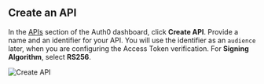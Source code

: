 ## Create an API

In the [APIs](${manage_url}/#/apis) section of the Auth0 dashboard, click **Create API**. Provide a name and an identifier for your API. You will use the identifier as an `audience` later, when you are configuring the Access Token verification. For **Signing Algorithm**, select **RS256**.

![Create API](/media/articles/api-auth/create-api.png)